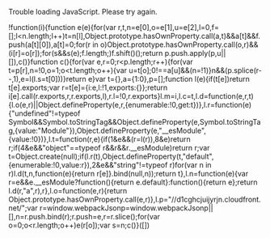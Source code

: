 Trouble loading JavaScript. Please try again.

!function(i){function e(e){for(var r,t,n=e\[0\],o=e\[1\],u=e\[2\],l=0,f=\[\];l<n.length;l++)t=n\[l\],Object.prototype.hasOwnProperty.call(a,t)&&a\[t\]&&f.push(a\[t\]\[0\]),a\[t\]=0;for(r in o)Object.prototype.hasOwnProperty.call(o,r)&&(i\[r\]=o\[r\]);for(s&&s(e);f.length;)f.shift()();return p.push.apply(p,u||\[\]),c()}function c(){for(var e,r=0;r<p.length;r++){for(var t=p\[r\],n=!0,o=1;o<t.length;o++){var u=t\[o\];0!==a\[u\]&&(n=!1)}n&&(p.splice(r--,1),e=l(l.s=t\[0\]))}return e}var t={},a={1:0},p=\[\];function l(e){if(t\[e\])return t\[e\].exports;var r=t\[e\]={i:e,l:!1,exports:{}};return i\[e\].call(r.exports,r,r.exports,l),r.l=!0,r.exports}l.m=i,l.c=t,l.d=function(e,r,t){l.o(e,r)||Object.defineProperty(e,r,{enumerable:!0,get:t})},l.r=function(e){"undefined"!=typeof Symbol&&Symbol.toStringTag&&Object.defineProperty(e,Symbol.toStringTag,{value:"Module"}),Object.defineProperty(e,"\_\_esModule",{value:!0})},l.t=function(r,e){if(1&e&&(r=l(r)),8&e)return r;if(4&e&&"object"==typeof r&&r&&r.\_\_esModule)return r;var t=Object.create(null);if(l.r(t),Object.defineProperty(t,"default",{enumerable:!0,value:r}),2&e&&"string"!=typeof r)for(var n in r)l.d(t,n,function(e){return r\[e\]}.bind(null,n));return t},l.n=function(e){var r=e&&e.\_\_esModule?function(){return e.default}:function(){return e};return l.d(r,"a",r),r},l.o=function(e,r){return Object.prototype.hasOwnProperty.call(e,r)},l.p="//d1cghcjuijyrjn.cloudfront.net/";var r=window.webpackJsonp=window.webpackJsonp||\[\],n=r.push.bind(r);r.push=e,r=r.slice();for(var o=0;o<r.length;o++)e(r\[o\]);var s=n;c()}(\[\])